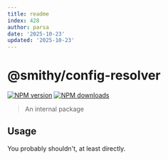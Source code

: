 ```yaml
---
title: readme
index: 428
author: parsa
date: '2025-10-23'
updated: '2025-10-23'
---
```

# @smithy/config-resolver

[![NPM version](https://img.shields.io/npm/v/@smithy/config-resolver/latest.svg)](https://www.npmjs.com/package/@smithy/config-resolver)
[![NPM downloads](https://img.shields.io/npm/dm/@smithy/config-resolver.svg)](https://www.npmjs.com/package/@smithy/config-resolver)

> An internal package

## Usage

You probably shouldn't, at least directly.
